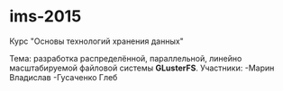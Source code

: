 # ims-2015
Курс "Основы технологий хранения данных"

Тема: разработка распределённой, параллельной, линейно масштабируемой файловой системы <b>GLusterFS</b>.
Участники:
-Марин Владислав
-Гусаченко Глеб

